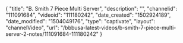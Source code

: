 {
    "title": "B. Smith 7 Piece Multi Server",
    "description": "",
    "channelid": "111091684",
    "videoid": "111180242",
    "date_created": "1502924189",
    "date_modified": "1504049176",
    "type": "captivate",
    "layout": "channelVideo",
    "url": "\/bbbusa-latest-videos\/b-smith-7-piece-multi-server-2-notes\/111091684-111180242"
}